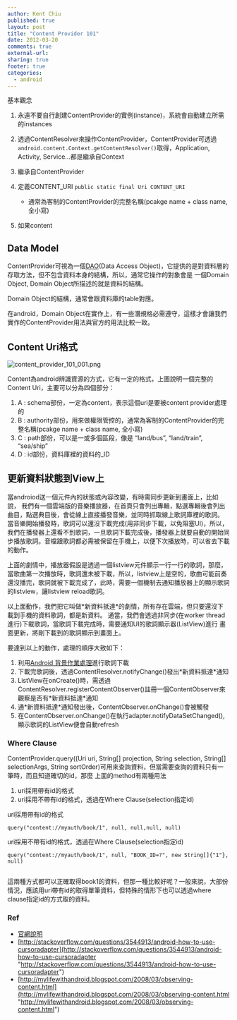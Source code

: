 ```yaml
---
author: Kent Chiu
published: true
layout: post
title: "Content Provider 101"
date: 2012-03-20
comments: true
external-url:
sharing: true
footer: true
categories:
  - android
---
```





基本觀念

1.  永遠不要自行創建ContentProvider的實例(instance)，系統會自動建立所需的instances
2.  透過ContentResolver來操作ContentProvider，ContentProvider可透過`android.content.Context.getContentResolver()`取得，Application,
    Activity, Service…都是繼承自Context
3.  繼承自ContentProvider
4.  定義CONTENT\_URI `public static final Uri CONTENT_URI`
    -   通常為客制的ContentProvider的完整名稱(pcakge name + class name,
        全小寫)

5.  如果content

Data Model
----------

ContentProvider可視為一個[DAO](http://en.wikipedia.org/wiki/Data_access_object "http://en.wikipedia.org/wiki/Data_access_object")(Data
Access
Object)，它提供的是對資料層的存取方法，但不包含資料本身的結構，所以，通常它操作的對象會是
一個Domain Object, Domain Object所描述的就是資料的結構。

Domain Object的結構，通常會跟資料庫的table對應。

在android，Domain
Object在實作上，有一些潛規格必需遵守，這樣才會讓我們實作的ContentProvider用法與官方的用法比較一致。

Content Uri格式
---------------

![content_provider_101_001.png][content_provider_101_001.png]

Content為android辨識資源的方式，它有一定的格式，上圖說明一個完整的Content
Uri，主要可以分為四個部分：

1.  A : schema部份，一定為content，表示這個uri是要被content
    provider處理的
2.  B :
    authority部份，用來做權限管控的，通常為客制的ContentProvider的完整名稱(pcakge
    name + class name, 全小寫)
3.  C : path部份，可以是一或多個區段，像是 “land/bus”, “land/train”,
    “sea/ship”
4.  D : id部份，資料庫裡的資料的\_ID

更新資料狀態到View上
--------------------

當androiod送一個元件內的狀態或內容改變，有時需同步更新到畫面上，比如說，
我們有一個雲端版的音樂播放器，在首頁只會列出專輯，點選專輯後會列出曲目，點選典目後，會從線上直接播發音樂，並同時抓取線上歌詞庫裡的歌詞。
當音樂開始播發時，歌詞可以還沒下載完成(用非同步下載，以免阻塞UI)，所以，我們在播發器上還看不到歌詞，一旦歌詞下載完成後，播發器上就要自動的開始同步播放歌詞。音檔跟歌詞都必需被保留在手機上，以便下次播放時，可以省去下載的動作。

上面的劇情中，播放器假設是透過一個listview元件顯示一行一行的歌詞，那麼，當歌曲第一次播放時，歌詞還未被下載，所以，listview上是空的，歌曲可能前奏還沒播完，歌詞就被下載完成了，此時，需要一個機制去通知播放器上的顯示歌詞的listview，讓listview
reload歌詞。

以上面動作，我們把它叫做\*新資料抵達\*的劇情，所有存在雲端，但只要還沒下載到手機的資料歌詞，都是新資料。
通當，我們會透過非同步(在worker
thread進行)下載歌詞，當歌詞下載完成時，需要通知UI的歌詞顯示器(ListView)進行
畫面更新，將剛下載到的歌詞顯示到畫面上。

要達到以上的動作，處理的順序大致如下：

1.  利用[Android
    背景作業處理](http://wiki.kent-chiu.com/doku.php?id=android:background_processing "android:background_processing")進行歌詞下載
2.  下載完歌詞後，透過ContentResolver.notifyChange()發出\*新資料抵達\*通知
3.  ListView在onCreate()時，需透過ContentResolver.registerContentObserver()註冊一個ContentObserver來觀察是否有\*新資料抵達\*通知
4.  通\*新資料抵達\*通知發出後，ContentObserver.onChange()會被觸發
5.  在ContentObserver.onChange()在執行adapter.notifyDataSetChanged(),顯示歌詞的ListView便會自動refresh

### Where Clause

ContentProvider.query((Uri uri, String[] projection, String selection,
String[] selectionArgs, String
sortOrder)可用來查詢資料，但當需要查詢的資料只有一筆時，而且知道確切的id，那麼
上面的method有兩種用法

1.  uri採用帶有id的格式
2.  uri採用不帶有id的格式，透過在Where Clause(selection指定id)

uri採用帶有id的格式

```
query("content://myauth/book/1", null, null,null, null)
```

uri採用不帶有id的格式，透過在Where Clause(selection指定id)

```
query("content://myauth/book/1", null, "BOOK_ID=?", new String[]{"1"}, null)
  
```

這兩種方式都可以正確取得book1的資料，但那一種比較好呢？一般來說，大部份情況，應該用uri帶有id的取得單筆資料，但特殊的情形下也可以透過where
clause指定id的方式取的資料。

### Ref

-   [官網說明](http://developer.android.com/guide/topics/providers/content-providers.html "http://developer.android.com/guide/topics/providers/content-providers.html")
-   [http://stackoverflow.com/questions/3544913/android-how-to-use-cursoradapter](http://stackoverflow.com/questions/3544913/android-how-to-use-cursoradapter "http://stackoverflow.com/questions/3544913/android-how-to-use-cursoradapter")
-   [http://mylifewithandroid.blogspot.com/2008/03/observing-content.html](http://mylifewithandroid.blogspot.com/2008/03/observing-content.html "http://mylifewithandroid.blogspot.com/2008/03/observing-content.html")


[content_provider_101_001.png]: /images/wiki/android/content_provider_101_001.png